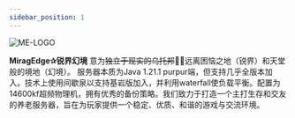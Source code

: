 ```yaml
---
sidebar_position: 1
---
```

![ME-LOGO](./assets/ME-logo.png "锐界幻境")

**MiragEdge✰锐界幻境** 意为~~独立于现实的乌托邦~~👼🏻远离困恼之地（锐界）和天堂般的境地（幻境）。
服务器本质为Java 1.21.1 purpur端，但支持几乎全版本加入。技术上使用间歇泉以支持基岩版加入，并利用waterfall使负载平衡。配置为14600kf超频物理机，拥有优秀的备份策略。我们致力于打造一个主打生存和交友的养老服务器，旨在为玩家提供一个稳定、优质、和谐的游戏与交流环境。